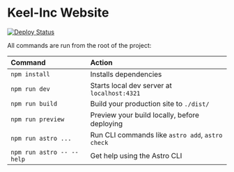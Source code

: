 # Keel-Inc Website

[![Deploy Status](https://github.com/Keel-Inc/Keel-Inc.github.io/workflows/Deploy%20Astro%20site%20to%20GitHub%20Pages/badge.svg)](https://github.com/Keel-Inc/Keel-Inc.github.io/actions/workflows/deploy.yml)

All commands are run from the root of the project:

| Command                   | Action                                           |
| :------------------------ | :----------------------------------------------- |
| `npm install`             | Installs dependencies                            |
| `npm run dev`             | Starts local dev server at `localhost:4321`      |
| `npm run build`           | Build your production site to `./dist/`          |
| `npm run preview`         | Preview your build locally, before deploying     |
| `npm run astro ...`       | Run CLI commands like `astro add`, `astro check` |
| `npm run astro -- --help` | Get help using the Astro CLI                     |
